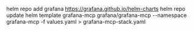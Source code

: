 
helm repo add grafana https://grafana.github.io/helm-charts
helm repo update
helm template grafana-mcp grafana/grafana-mcp --namespace grafana-mcp -f values.yaml > grafana-mcp-stack.yaml
